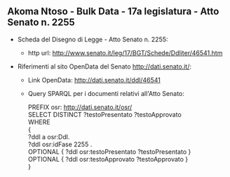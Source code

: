 ## Akoma Ntoso - Bulk Data - 17a legislatura - Atto Senato n. 2255 ##

* Scheda del Disegno di Legge - Atto Senato n. 2255:
	* http url: http://www.senato.it/leg/17/BGT/Schede/Ddliter/46541.htm

* Riferimenti al sito OpenData del Senato http://dati.senato.it/:
	* Link OpenData: http://dati.senato.it/ddl/46541
	* Query SPARQL per i documenti relativi all'Atto Senato:

        PREFIX osr: <http://dati.senato.it/osr/>  
		SELECT DISTINCT ?testoPresentato ?testoApprovato  
		WHERE  
		{  
		    ?ddl a osr:Ddl.  
		    ?ddl osr:idFase 2255 .  
		    OPTIONAL { ?ddl osr:testoPresentato ?testoPresentato }  
		    OPTIONAL { ?ddl osr:testoApprovato ?testoApprovato }  
		}
		